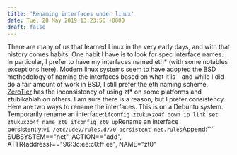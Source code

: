 ```yaml
---
title: 'Renaming interfaces under linux'
date: Tue, 28 May 2019 13:23:50 +0000
draft: false
---
```


There are many of us that learned Linux in the very early days, and with that history comes habits. One habit I have is to look for spec interface names. In particular, I prefer to have my interfaces named eth\* (with some notables exceptions here). Modern linux systems seem to have adopted the BSD methodology of naming the interfaces based on what it is - and while I did do a fair amount of work in BSD, I still prefer the eth naming scheme. [ZeroTier](https://www.zerotier.com/) has the inconsistency of using zt\* on some platforms and ztublkahlah on others. I am sure there is a reason, but I prefer consistency. Here are two ways to rename the interfaces. This is on a Debuntu system. Temporarily rename an interface:```
ifconfig ztukuxzo4f down
ip link set ztukuxzo4f name zt0
ifconfig zt0 up
```Rename an interface persistently:```
vi /etc/udev/rules.d/70-persistent-net.rules
```Append:```
SUBSYSTEM=="net", ACTION=="add", ATTR{address}=="96:3c:ee:c0:ff:ee", NAME="zt0"
```Reboot.
